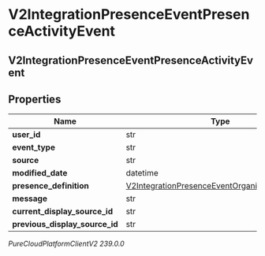 # V2IntegrationPresenceEventPresenceActivityEvent

## V2IntegrationPresenceEventPresenceActivityEvent

## Properties

|Name | Type | Description | Notes|
|------------ | ------------- | ------------- | -------------|
| **user_id** | str |  | [optional] |
| **event_type** | str |  | [optional] |
| **source** | str |  | [optional] |
| **modified_date** | datetime |  | [optional] |
| **presence_definition** | [V2IntegrationPresenceEventOrganizationPresence](V2IntegrationPresenceEventOrganizationPresence) |  | [optional] |
| **message** | str |  | [optional] |
| **current_display_source_id** | str |  | [optional] |
| **previous_display_source_id** | str |  | [optional] |



_PureCloudPlatformClientV2 239.0.0_
